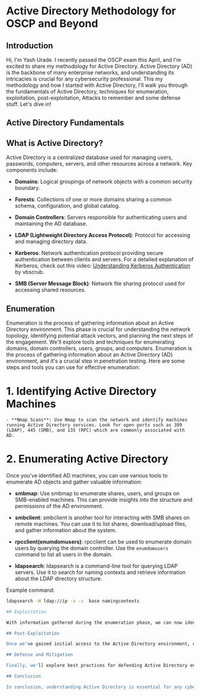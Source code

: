 # Active Directory Methodology for OSCP and Beyond

## Introduction

Hi, I'm Yash Urade. I recently passed the OSCP exam this April, and I'm excited to share my methodology for Active Directory. Active Directory (AD) is the backbone of many enterprise networks, and understanding its intricacies is crucial for any cybersecurity professional. This my methodology and how I started with Active Directory, I'll walk you through the fundamentals of Active Directory, techniques for enumeration, exploitation, post-exploitation, Attacks to remember and some defense stuff. Let's dive in!

## Active Directory Fundamentals

## What is Active Directory?

Active Directory is a centralized database used for managing users, passwords, computers, servers, and other resources across a network. Key components include:

- **Domains**: Logical groupings of network objects with a common security boundary.
  
- **Forests**: Collections of one or more domains sharing a common schema, configuration, and global catalog.

- **Domain Controllers**: Servers responsible for authenticating users and maintaining the AD database.

- **LDAP (Lightweight Directory Access Protocol)**: Protocol for accessing and managing directory data.

- **Kerberos**: Network authentication protocol providing secure authentication between clients and servers. For a detailed explanation of Kerberos, check out this video: [Understanding Kerberos Authentication](https://youtu.be/snGeZlDQL2Q?si=JDWBcWTB-Z-qN4CD) by vbscrub.

- **SMB (Server Message Block)**: Network file sharing protocol used for accessing shared resources.


## Enumeration

Enumeration is the process of gathering information about an Active Directory environment. This phase is crucial for understanding the network topology, identifying potential attack vectors, and planning the next steps of the engagement. We'll explore tools and techniques for enumerating domains, domain controllers, users, groups, and computers.
Enumeration is the process of gathering information about an Active Directory (AD) environment, and it's a crucial step in penetration testing. Here are some steps and tools you can use for effective enumeration:

  # 1. Identifying Active Directory Machines

    - **Nmap Scans**: Use Nmap to scan the network and identify machines running Active Directory services. Look for open ports such as 389 (LDAP), 445 (SMB), and 135 (RPC) which are commonly associated with AD.

  # 2. Enumerating Active Directory

  Once you've identified AD machines, you can use various tools to enumerate AD objects and gather valuable information:

  - **smbmap**: Use smbmap to enumerate shares, users, and groups on SMB-enabled machines. This can provide insights into the structure and permissions of the AD environment.

  - **smbclient**: smbclient is another tool for interacting with SMB shares on remote machines. You can use it to list shares, download/upload files, and gather information about the system.

  - **rpcclient(enumdomusers)**: rpcclient can be used to enumerate domain users by querying the domain controller. Use the `enumdomusers` command to list all users in the domain.  

  - **ldapsearch**: ldapsearch is a command-line tool for querying LDAP servers. Use it to search for naming contexts and retrieve information about the LDAP directory structure.

  Example command:
  ```bash
  ldapsearch -H ldap://ip -x -s  base namingcontexts

## Exploitation

With information gathered during the enumeration phase, we can now identify vulnerabilities and weaknesses within the Active Directory environment. This includes exploiting misconfigured permissions, weak passwords, vulnerable services, and other common issues. We'll discuss various exploitation techniques and how to escalate privileges within an Active Directory environment.

## Post-Exploitation

Once we've gained initial access to the Active Directory environment, our goal is to maintain access, move laterally within the network, and establish persistence. Post-exploitation techniques such as pass-the-hash, pass-the-ticket, and lateral movement will be covered in this section. We'll also discuss methods for evading detection and covering our tracks.

## Defense and Mitigation

Finally, we'll explore best practices for defending Active Directory environments against attacks. This includes implementing least privilege, strong authentication mechanisms, and proper segmentation. We'll also discuss techniques for detecting and responding to Active Directory attacks, as well as tools that can aid in this process.

## Conclusion

In conclusion, understanding Active Directory is essential for any cybersecurity professional, whether you're preparing for the OSCP exam or seeking to enhance your skills in AD security. By following the methodology outlined in this guide, you'll gain the knowledge and techniques needed to navigate and secure Active Directory environments effectively.


